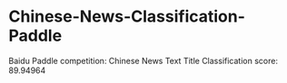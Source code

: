 # Chinese-News-Classification-Paddle
Baidu Paddle competition: Chinese News Text Title Classification score: 89.94964

